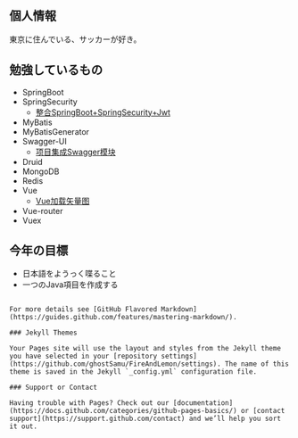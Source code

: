 ## 個人情報
東京に住んでいる、サッカーが好き。

## 勉強しているもの

 - SpringBoot
 - SpringSecurity
   - [整合SpringBoot+SpringSecurity+Jwt](./整合SpringBoot+SpringSecurity+Jwt.md)
 - MyBatis
 - MyBatisGenerator
 - Swagger-UI
   - [项目集成Swagger模块](./项目集成Swagger模块.md)
 - Druid
 - MongoDB
 - Redis
 - Vue
   - [Vue加载矢量图](./Vue项目中使用svg图片.md)
 - Vue-router
 - Vuex



## 今年の目標

 - 日本語をようっく喋ること
 - 一つのJava項目を作成する
```

For more details see [GitHub Flavored Markdown](https://guides.github.com/features/mastering-markdown/).

### Jekyll Themes

Your Pages site will use the layout and styles from the Jekyll theme you have selected in your [repository settings](https://github.com/ghostSamu/FireAndLemon/settings). The name of this theme is saved in the Jekyll `_config.yml` configuration file.

### Support or Contact

Having trouble with Pages? Check out our [documentation](https://docs.github.com/categories/github-pages-basics/) or [contact support](https://support.github.com/contact) and we’ll help you sort it out.
